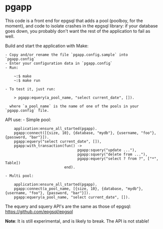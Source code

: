 pgapp
=====

This code is a front end for epgsql that adds a pool (poolboy, for the
moment), and code to isolate crashes in the epgsql library: if your
database goes down, you probably don't want the rest of the
application to fail as well.

Build and start the application with Make:

    - Copy and/or rename the file `pgapp.config.sample` into `pgapp.config`
    - Enter your configuration data in `pgapp.config`
    - Run:

        ~:$ make
        ~:$ make run

    - To test it, just run:

        > pgapp:equery(a_pool_name, "select current_date", []).

      where `a_pool_name` is the name of one of the pools in your `pgapp.config` file.

API use:
    - Simple pool:

        application:ensure_all_started(pgapp).
        pgapp:connect([{size, 10}, {database, "mydb"}, {username, "foo"}, {password, "bar"}]).
        pgapp:equery("select current_date", []),
        pgapp:with_transaction(fun() ->
                                     pgapp:squery("update ..."),
                                     pgapp:squery("delete from ..."),
                                     pgapp:equery("select ? from ?", ["*", Table])
                               end).

    - Multi pool:

        application:ensure_all_started(pgapp).
        pgapp:connect(a_pool_name, [{size, 10}, {database, "mydb"}, {username, "foo"}, {password, "bar"}]).
        pgapp:equery(a_pool_name, "select current_date", []).

The equery and squery API's are the same as those of epgsql: https://github.com/epgsql/epgsql

**Note**: It is still experimental, and is likely to break.  The API
is not stable!
